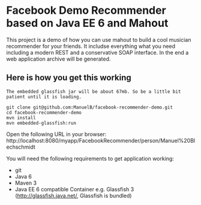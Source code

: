 Facebook Demo Recommender based on Java EE 6 and Mahout
=============

This project is a demo of how you can use mahout to build a cool
musician recommender for your friends.
It includse everything what you need including a modern REST
and a conservative SOAP interface. In the end a web application
archive will be generated.

Here is how you get this working
--------------------------------

`The embedded glassfish jar will be about 67mb. So be a little bit patient until it is loading.`

    git clone git@github.com:ManuelB/facebook-recommender-demo.git
    cd facebook-recommender-demo
    mvn install
    mvn embedded-glassfish:run 

Open the following URL in your browser:
http://localhost:8080/myapp/FacebookRecommender/person/Manuel%20Blechschmidt

You will need the following requirements to get application working:

* git
* Java 6
* Maven 3
* Java EE 6 compatible Container e.g. Glassfish 3 (http://glassfish.java.net/, Glassfish is bundled)
